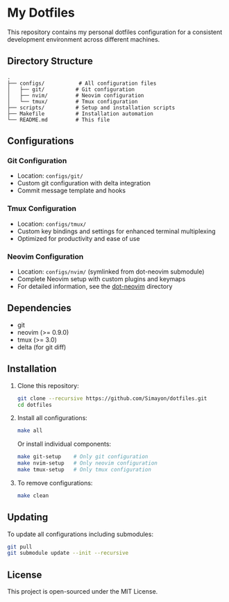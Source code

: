 # My Dotfiles

This repository contains my personal dotfiles configuration for a consistent development environment across different machines.

## Directory Structure
```
.
├── configs/           # All configuration files
│   ├── git/          # Git configuration
│   ├── nvim/         # Neovim configuration
│   └── tmux/         # Tmux configuration
├── scripts/          # Setup and installation scripts
├── Makefile          # Installation automation
└── README.md         # This file
```

## Configurations

### Git Configuration
- Location: `configs/git/`
- Custom git configuration with delta integration
- Commit message template and hooks

### Tmux Configuration
- Location: `configs/tmux/`
- Custom key bindings and settings for enhanced terminal multiplexing
- Optimized for productivity and ease of use

### Neovim Configuration
- Location: `configs/nvim/` (symlinked from dot-neovim submodule)
- Complete Neovim setup with custom plugins and keymaps
- For detailed information, see the [dot-neovim](./dot-neovim) directory

## Dependencies
- git
- neovim (>= 0.9.0)
- tmux (>= 3.0)
- delta (for git diff)

## Installation

1. Clone this repository:
   ```bash
   git clone --recursive https://github.com/Simayon/dotfiles.git
   cd dotfiles
   ```

2. Install all configurations:
   ```bash
   make all
   ```

   Or install individual components:
   ```bash
   make git-setup    # Only git configuration
   make nvim-setup   # Only neovim configuration
   make tmux-setup   # Only tmux configuration
   ```

3. To remove configurations:
   ```bash
   make clean
   ```

## Updating

To update all configurations including submodules:
```bash
git pull
git submodule update --init --recursive
```

## License

This project is open-sourced under the MIT License.
